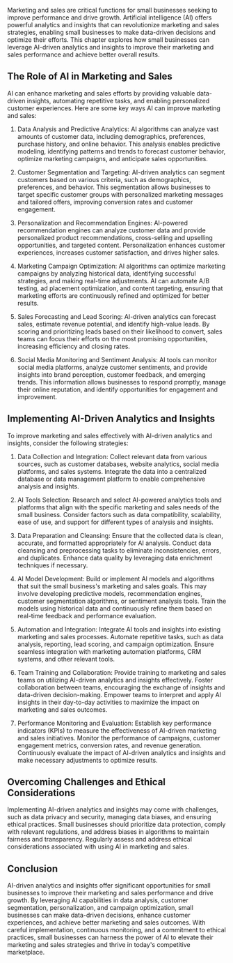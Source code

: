 
Marketing and sales are critical functions for small businesses seeking to improve performance and drive growth. Artificial intelligence (AI) offers powerful analytics and insights that can revolutionize marketing and sales strategies, enabling small businesses to make data-driven decisions and optimize their efforts. This chapter explores how small businesses can leverage AI-driven analytics and insights to improve their marketing and sales performance and achieve better overall results.

## The Role of AI in Marketing and Sales

AI can enhance marketing and sales efforts by providing valuable data-driven insights, automating repetitive tasks, and enabling personalized customer experiences. Here are some key ways AI can improve marketing and sales:

1. Data Analysis and Predictive Analytics: AI algorithms can analyze vast amounts of customer data, including demographics, preferences, purchase history, and online behavior. This analysis enables predictive modeling, identifying patterns and trends to forecast customer behavior, optimize marketing campaigns, and anticipate sales opportunities.
    
2. Customer Segmentation and Targeting: AI-driven analytics can segment customers based on various criteria, such as demographics, preferences, and behavior. This segmentation allows businesses to target specific customer groups with personalized marketing messages and tailored offers, improving conversion rates and customer engagement.
    
3. Personalization and Recommendation Engines: AI-powered recommendation engines can analyze customer data and provide personalized product recommendations, cross-selling and upselling opportunities, and targeted content. Personalization enhances customer experiences, increases customer satisfaction, and drives higher sales.
    
4. Marketing Campaign Optimization: AI algorithms can optimize marketing campaigns by analyzing historical data, identifying successful strategies, and making real-time adjustments. AI can automate A/B testing, ad placement optimization, and content targeting, ensuring that marketing efforts are continuously refined and optimized for better results.
    
5. Sales Forecasting and Lead Scoring: AI-driven analytics can forecast sales, estimate revenue potential, and identify high-value leads. By scoring and prioritizing leads based on their likelihood to convert, sales teams can focus their efforts on the most promising opportunities, increasing efficiency and closing rates.
    
6. Social Media Monitoring and Sentiment Analysis: AI tools can monitor social media platforms, analyze customer sentiments, and provide insights into brand perception, customer feedback, and emerging trends. This information allows businesses to respond promptly, manage their online reputation, and identify opportunities for engagement and improvement.
    

## Implementing AI-Driven Analytics and Insights

To improve marketing and sales effectively with AI-driven analytics and insights, consider the following strategies:

1. Data Collection and Integration: Collect relevant data from various sources, such as customer databases, website analytics, social media platforms, and sales systems. Integrate the data into a centralized database or data management platform to enable comprehensive analysis and insights.
    
2. AI Tools Selection: Research and select AI-powered analytics tools and platforms that align with the specific marketing and sales needs of the small business. Consider factors such as data compatibility, scalability, ease of use, and support for different types of analysis and insights.
    
3. Data Preparation and Cleansing: Ensure that the collected data is clean, accurate, and formatted appropriately for AI analysis. Conduct data cleansing and preprocessing tasks to eliminate inconsistencies, errors, and duplicates. Enhance data quality by leveraging data enrichment techniques if necessary.
    
4. AI Model Development: Build or implement AI models and algorithms that suit the small business's marketing and sales goals. This may involve developing predictive models, recommendation engines, customer segmentation algorithms, or sentiment analysis tools. Train the models using historical data and continuously refine them based on real-time feedback and performance evaluation.
    
5. Automation and Integration: Integrate AI tools and insights into existing marketing and sales processes. Automate repetitive tasks, such as data analysis, reporting, lead scoring, and campaign optimization. Ensure seamless integration with marketing automation platforms, CRM systems, and other relevant tools.
    
6. Team Training and Collaboration: Provide training to marketing and sales teams on utilizing AI-driven analytics and insights effectively. Foster collaboration between teams, encouraging the exchange of insights and data-driven decision-making. Empower teams to interpret and apply AI insights in their day-to-day activities to maximize the impact on marketing and sales outcomes.
    
7. Performance Monitoring and Evaluation: Establish key performance indicators (KPIs) to measure the effectiveness of AI-driven marketing and sales initiatives. Monitor the performance of campaigns, customer engagement metrics, conversion rates, and revenue generation. Continuously evaluate the impact of AI-driven analytics and insights and make necessary adjustments to optimize results.
    

## Overcoming Challenges and Ethical Considerations

Implementing AI-driven analytics and insights may come with challenges, such as data privacy and security, managing data biases, and ensuring ethical practices. Small businesses should prioritize data protection, comply with relevant regulations, and address biases in algorithms to maintain fairness and transparency. Regularly assess and address ethical considerations associated with using AI in marketing and sales.

## Conclusion

AI-driven analytics and insights offer significant opportunities for small businesses to improve their marketing and sales performance and drive growth. By leveraging AI capabilities in data analysis, customer segmentation, personalization, and campaign optimization, small businesses can make data-driven decisions, enhance customer experiences, and achieve better marketing and sales outcomes. With careful implementation, continuous monitoring, and a commitment to ethical practices, small businesses can harness the power of AI to elevate their marketing and sales strategies and thrive in today's competitive marketplace.
